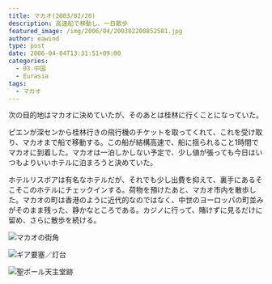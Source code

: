 ```yaml
---
title: マカオ(2003/02/20)
description: 高速船で移動し、一日散歩
featured_image: /img/2006/04/200302200852581.jpg
author: eawind
type: post
date: 2006-04-04T13:31:51+09:00
categories:
  - 03.中国
  - Eurasia
tags:
  - マカオ
---
```

次の目的地はマカオに決めていたが、そのあとは桂林に行くことになっていた。

ピエンが深センから桂林行きの飛行機のチケットを取ってくれて、これを受け取り、マカオまで船で移動する。この船が結構高速で、船に揺られること1時間でマカオに到着した。マカオは一泊しかしない予定で、少し値が張っても今日はいつもよりいいホテルに泊まろうと決めていた。

ホテルリスボアは有名なホテルだが、それでも少し出費を抑えて、裏手にあるそこそこのホテルにチェックインする。荷物を預けたあと、マカオ市内を散歩した。マカオの町は香港のように近代的なのではなく、中世のヨーロッパの町並みがそのまま残った、静かなところである。カジノに行って、賭けずに見るだけに留め、さらに散歩を続ける。

![マカオの街角](/img/2006/04/200302200907241.jpg)

![ギア要塞／灯台](/img/2006/04/200302200852581.jpg)

![聖ポール天主堂跡](/img/2006/04/200302200930341.jpg)
